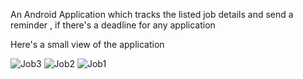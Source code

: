 An Android Application  which tracks the listed job details and send a reminder , if there's a deadline for any application 


Here's a small view of the application


![Job3](https://github.com/user-attachments/assets/ada37304-241a-4edc-8566-39d7b2d89a26)
![Job2](https://github.com/user-attachments/assets/7dc31466-4f94-4da6-83af-6c6941fb1a3a)
![Job1](https://github.com/user-attachments/assets/9c1496fb-9b8e-4dd0-b867-d345470866e4)

